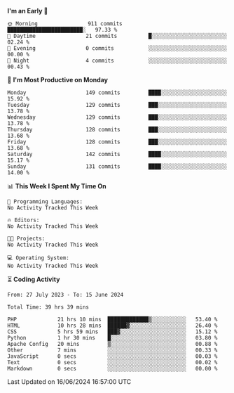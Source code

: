 
<!--START_SECTION:week-->
**I'm an Early 🐤** 

```text
🌞 Morning                911 commits         ████████████████████████░   97.33 % 
🌆 Daytime                21 commits          █░░░░░░░░░░░░░░░░░░░░░░░░   02.24 % 
🌃 Evening                0 commits           ░░░░░░░░░░░░░░░░░░░░░░░░░   00.00 % 
🌙 Night                  4 commits           ░░░░░░░░░░░░░░░░░░░░░░░░░   00.43 % 
```
📅 **I'm Most Productive on Monday** 

```text
Monday                   149 commits         ████░░░░░░░░░░░░░░░░░░░░░   15.92 % 
Tuesday                  129 commits         ███░░░░░░░░░░░░░░░░░░░░░░   13.78 % 
Wednesday                129 commits         ███░░░░░░░░░░░░░░░░░░░░░░   13.78 % 
Thursday                 128 commits         ███░░░░░░░░░░░░░░░░░░░░░░   13.68 % 
Friday                   128 commits         ███░░░░░░░░░░░░░░░░░░░░░░   13.68 % 
Saturday                 142 commits         ████░░░░░░░░░░░░░░░░░░░░░   15.17 % 
Sunday                   131 commits         ████░░░░░░░░░░░░░░░░░░░░░   14.00 % 
```


📊 **This Week I Spent My Time On** 

```text
💬 Programming Languages: 
No Activity Tracked This Week

🔥 Editors: 
No Activity Tracked This Week

🐱‍💻 Projects: 
No Activity Tracked This Week

💻 Operating System: 
No Activity Tracked This Week
```


<!--END_SECTION:week-->

⏳ **Coding Activity**

<!--START_SECTION:alltime-->

```text
From: 27 July 2023 - To: 15 June 2024

Total Time: 39 hrs 39 mins

PHP             21 hrs 10 mins  █████████████▒░░░░░░░░░░░   53.40 %
HTML            10 hrs 28 mins  ██████▓░░░░░░░░░░░░░░░░░░   26.40 %
CSS             5 hrs 59 mins   ███▓░░░░░░░░░░░░░░░░░░░░░   15.12 %
Python          1 hr 30 mins    █░░░░░░░░░░░░░░░░░░░░░░░░   03.80 %
Apache Config   20 mins         ▒░░░░░░░░░░░░░░░░░░░░░░░░   00.88 %
Other           7 mins          ░░░░░░░░░░░░░░░░░░░░░░░░░   00.33 %
JavaScript      0 secs          ░░░░░░░░░░░░░░░░░░░░░░░░░   00.03 %
Text            0 secs          ░░░░░░░░░░░░░░░░░░░░░░░░░   00.02 %
Markdown        0 secs          ░░░░░░░░░░░░░░░░░░░░░░░░░   00.00 %
```

<!--END_SECTION:alltime-->
<!--START_SECTION:date-->

 Last Updated on 16/06/2024 16:57:00 UTC
<!--END_SECTION:date-->
